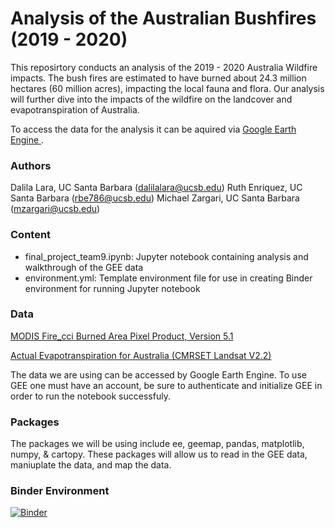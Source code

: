 # Analysis of the Australian Bushfires (2019 - 2020)
This reposirtory conducts an analysis of the 2019 - 2020 Australia Wildfire impacts. The bush fires are estimated to have burned about 24.3 million hectares (60 million acres), impacting the local fauna and flora. Our analysis will further dive into the impacts of the wildfire on the landcover and evapotranspiration of Australia. 

To access the data for the analysis it can be aquired via <a href = "https://earthengine.google.com" >Google Earth Engine </a>.

### Authors
Dalila Lara, UC Santa Barbara (dalilalara@ucsb.edu)
Ruth Enriquez, UC Santa Barbara (rbe786@ucsb.edu) 
Michael Zargari, UC Santa Barbara (mzargari@ucsb.edu)

### Content
- final_project_team9.ipynb: Jupyter notebook containing analysis and walkthrough of the GEE data
- environment.yml: Template environment file for use in creating Binder environment for running Jupyter notebook

### Data
<a href="https://developers.google.com/earth-engine/datasets/catalog/ESA_CCI_FireCCI_5_1#dois" >MODIS Fire_cci Burned Area Pixel Product, Version 5.1 </a>

<a href = "https://developers.google.com/earth-engine/datasets/catalog/TERN_AET_CMRSET_LANDSAT_V2_2"> Actual Evapotranspiration for Australia (CMRSET Landsat V2.2) </a>

The data we are using can be accessed by Google Earth Engine. To use GEE one must have an account, be sure to authenticate and initialize GEE in order to run the notebook successfuly. 

### Packages 
The packages we will be using include ee, geemap, pandas, matplotlib, numpy, & cartopy. These packages will allow us to read in the GEE data, maniuplate the data, and map the data. 

### Binder Environment
[![Binder](https://mybinder.org/badge.svg)](https://mybinder.org/v2/gh/EDS220-Fall2022-org/homework-2-team9.git/main?labpath=final_project_team9.ipynb)
